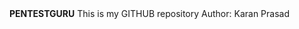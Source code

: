 <!DOCTYPE html>
<html lang="en">
<head>
    <meta charset="UTF-8">
    <meta name="viewport" content="width=device-width, initial-scale=1.0">

</head>
<body>
    <h><b>PENTESTGURU</b></h>
<p1>This is my GITHUB repository </p1>
<p2>Author: Karan Prasad</p2>


</body>
</html>
